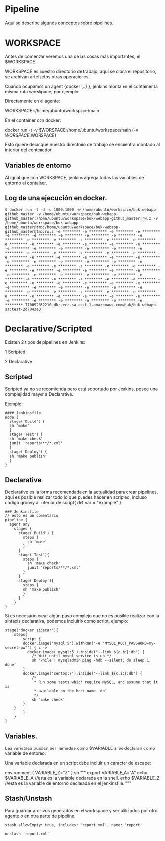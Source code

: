 # Pipeline

Aquí se describe algunos conceptos sobre pipelines.

# WORKSPACE

Antes de comenzar veremos una de las cosas más importantes, el $WORKSPACE.

WORKSPACE es nuestro directorio de trabajo, aquí se clona el repositorio, se archivan artefactos otras operaciones.

Cuando ocupamos un agent {docker {..} }, jenkins monta en el container la misma ruta worskpace, por ejemplo:

Directamente en el agente:

WORKSPACE=/home/ubuntu/workspace/main

En el container con docker:

docker run -t -v $WORSPACE:/home/ubuntu/workspace/main (-v $WORSPACE:$WORSPACE)

Esto quiere decir que nuestro directorio de trabajo se encuentra montado al interior del contenedor.

## Variables de entorno

Al igual que con WORKSPACE, jenkins agrega todas las variables de entorno al container.

## Log de una ejecución en docker.

```
$ docker run -t -d -u 1000:1000 -w /home/ubuntu/workspace/buk-webapp-github_master -v /home/ubuntu/workspace/buk-webapp-github_master:/home/ubuntu/workspace/buk-webapp-github_master:rw,z -v /home/ubuntu/workspace/buk-webapp-github_master@tmp:/home/ubuntu/workspace/buk-webapp-github_master@tmp:rw,z -e ******** -e ******** -e ******** -e ******** -e ******** -e ******** -e ******** -e ******** -e ******** -e ******** -e ******** -e ******** -e ******** -e ******** -e ******** -e ******** -e ******** -e ******** -e ******** -e ******** -e ******** -e ******** -e ******** -e ******** -e ******** -e ******** -e ******** -e ******** -e ******** -e ******** -e ******** -e ******** -e ******** -e ******** -e ******** -e ******** -e ******** -e ******** -e ******** -e ******** -e ******** -e ******** -e ******** -e ******** -e ******** -e ******** -e ******** -e ******** -e ******** -e ******** -e ******** -e ******** -e ******** -e ******** -e ******** -e ******** -e ******** -e ******** -e ******** -e ******** -e ******** -e ******** -e ******** -e ******** -e ******** -e ******** -e ******** -e ******** -e ******** -e ******** -e ******** -e ******** -e ******** -e ******** -e ******** -e ******** -e ******** -e ******** -e ******** -e ******** -e ******** -e ******** -e ******** -e ******** -e ******** -e ******** -e ******** -e ******** -e ******** -e ******** -e ******** -e ******** -e ******** -e ******** -e ******** 770092832210.dkr.ecr.sa-east-1.amazonaws.com/buk/buk-webapp-sa:test-2d7043e3
```

# Declarative/Scripted

Existen 2 tipos de pipelines en Jenkins:

1 Scripted

2 Declarative

## Scripted

Scripted ya no se recomienda pero está soportado por Jenkins, posee una complejidad mayor a Declarative.

Ejemplo:

```
#### Jenkinsfile
node {
  stage('Build') {
  sh 'make'
  }
  stage('Test') {
  sh 'make check'
  junit 'reports/**/*.xml'
  }
  stage('Deploy') {
  sh 'make publish'
  }
}
```
## Declarative

Declarative es la forma recomendada en la actualidad para crear pipelines, aquí es posible realizar todo lo que puedes hacer en scripted, incluso código groovy al interior de script{ def var = "example" }

```
### Jenkinsfile
// esto es un comentario
pipeline {
  agent any
    stages {
      stage('Build') {
        steps {
          sh 'make'
        }
      }
      stage('Test'){
        steps {
          sh 'make check'
          junit 'reports/**/*.xml'
        }
      }
      stage('Deploy'){
        steps {
        sh 'make publish'
        }
      }
    }
}
```

Si es necesario crear algún paso complejo que no es posible realizar con la sintaxis declarativa, podemos incluirlo como script, ejemplo:

```
stage("docker sidecar"){
    steps{
        script {
        docker.image('mysql:5').withRun('-e "MYSQL_ROOT_PASSWORD=my-secret-pw"') { c ->
          docker.image('mysql:5').inside("--link ${c.id}:db") {
            /* Wait until mysql service is up */
            sh 'while ! mysqladmin ping -hdb --silent; do sleep 1; done'
        }
        docker.image('centos:7').inside("--link ${c.id}:db") {
            /*
             * Run some tests which require MySQL, and assume that it is
             * available on the host name `db`
             */
            sh 'make check'
        }
    }
        }
    }
}
```

## Variables.

Las variables pueden ser llamadas como $VARIABLE si se declaran como variable de entorno.

Una variable declarada en un script debe incluir un caracter de escape:

environment {
  VARIABLE_Z="Z"
}
sh """
export VARIABLE_A="A"
echo \$VARIABLE_A //esta es la variable declarada en la shell.
echo $VARIABLE_Z //esta es la variable de entorno declarada en el jenkinsfile.
"""

## Stash/Unstash

Para guardar archivos generados en el workspace y ser utilizados por otro agente o en otra parte de pipeline.

```
stash allowEmpty: true, includes: 'report.xml', name: 'report'
```

```
unstash 'report.xml'
```